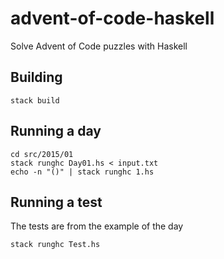 # advent-of-code-haskell

Solve Advent of Code puzzles with Haskell

## Building

    stack build

## Running a day

    cd src/2015/01
    stack runghc Day01.hs < input.txt
    echo -n "()" | stack runghc 1.hs

## Running a test

The tests are from the example of the day

    stack runghc Test.hs
